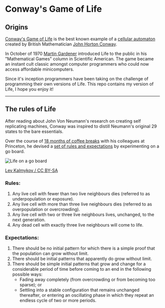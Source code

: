 # Conway's Game of Life

## Origins

[Conway's Game of Life](https://www.conwaylife.com/wiki/Conway's_Game_of_Life) is the best known example of a [cellular automaton](https://en.wikipedia.org/wiki/Cellular_automaton) created by British Mathematician [John Horton Conway](https://en.wikipedia.org/wiki/John_Horton_Conway).

In October of 1970 [Martin Gardener](https://en.wikipedia.org/wiki/Martin_Gardner) introduced Life to the public in his "Mathematical Games" column in Scientific American. The game became an instant cult classic amongst computer programmers who could now access affordable minicomputers.

Since it's inception programmers have been taking on the challenge of programming their own versions of Life. This repo contains my version of Life, I hope you enjoy it!

---

## The rules of Life

After reading about John Von Neumann's research on creating self replicating machines, Conway was inspired to distill Neumann's original 29 states to the bare essentials. 

Over the course of [18 months of coffee breaks](https://www.youtube.com/watch?v=R9Plq-D1gEk) with his colleagues at Princeton, he devised a [set of rules and expectations](https://www.conwaylife.com/wiki/Conway%27s_Game_of_Life#cite_note-1) by experimenting on a go board.


![Life on a go board](https://upload.wikimedia.org/wikipedia/commons/1/18/%D0%98%D0%B3%D1%80%D0%B0_%22%D0%96%D0%B8%D0%B7%D0%BD%D1%8C%22.gif)

[Lev Kalmykov / CC BY-SA](https://creativecommons.org/licenses/by-sa/4.0)

### Rules:

1. Any live cell with fewer than two live neighbours dies (referred to as underpopulation or exposure).
2. Any live cell with more than three live neighbours dies (referred to as overpopulation or overcrowding).
3. Any live cell with two or three live neighbours lives, unchanged, to the next generation.
4. Any dead cell with exactly three live neighbours will come to life.

### Expectations:

1. There should be no initial pattern for which there is a simple proof that the population can grow without limit.
2. There should be initial patterns that apparently do grow without limit.
3. There should be simple initial patterns that grow and change for a considerable period of time before coming to an end in the following possible ways:
    - Fading away completely (from overcrowding or from becoming too sparse); or
    - Settling into a stable configuration that remains unchanged thereafter, or entering an oscillating phase in which they repeat an endless cycle of two or more periods.
